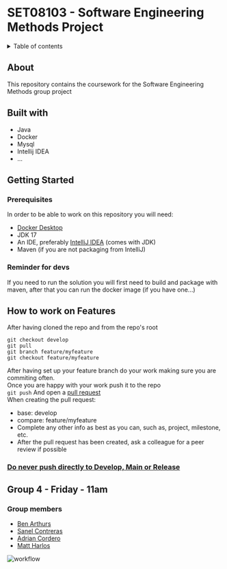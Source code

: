 # SET08103 - Software Engineering Methods Project
<details>
<summary>Table of contents</summary>
<ol>
    <li><a href="#about">About</a></li>
    <li><a href="#built-with">Built with</a></li>
    <li><a href="#getting-started">Getting Started</a></li>
    <li><a href="#how-to-work-on-features">How to work on Features</a></li>
</ol>
</details>  
  
## About
This repository contains the coursework for the Software Engineering Methods group project
## Built with
- Java
- Docker
- Mysql
- Intellij IDEA
- ...
## Getting Started
### Prerequisites
In order to be able to work on this repository you will need:
- [Docker Desktop](https://www.docker.com/products/docker-desktop/)
- JDK 17
- An IDE, preferably [IntelliJ IDEA](https://www.jetbrains.com/idea/) (comes with JDK)
- Maven (if you are not packaging from IntelliJ)
### Reminder for devs
If you need to run the solution you will first need to build and package with maven, after that you can run the docker image (if you have one...)

## How to work on Features
After having cloned the repo and from the repo's root
```
git checkout develop
git pull
git branch feature/myfeature
git checkout feature/myfeature
```
After having set up your feature branch do your work making sure you are commiting often.  
Once you are happy with your work push it to the repo  
`git push`
And open a [pull request](https://github.com/BenArthurs/devops/pulls)  
When creating the pull request:
- base: develop
- compare: feature/myfeature
- Complete any other info as best as you can, such as, project, milestone, etc.
- After the pull request has been created, ask a colleague for a peer review if possible
### <ins>**Do never push directly to Develop, Main or Release**</ins>

## Group 4 - Friday - 11am
### Group members
- [Ben Arthurs](https://github.com/BenArthurs)
- [Sanel Contreras](https://github.com/Patanja)
- [Adrian Cordero](https://github.com/adricr)
- [Matt Harlos](https://github.com/morival)


![workflow](https://github.com/<UserName>/<RepositoryName>/actions/workflows/main.yml/badge.svg)
